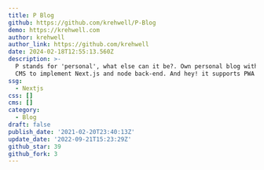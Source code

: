 ```yaml
---
title: P Blog
github: https://github.com/krehwell/P-Blog
demo: https://krehwell.com
author: krehwell
author_link: https://github.com/krehwell
date: 2024-02-18T12:55:13.560Z
description: >-
  P stands for 'personal', what else can it be?. Own personal blog with custom
  CMS to implement Next.js and node back-end. And hey! it supports PWA too.
ssg:
  - Nextjs
css: []
cms: []
category:
  - Blog
draft: false
publish_date: '2021-02-20T23:40:13Z'
update_date: '2022-09-21T15:23:29Z'
github_star: 39
github_fork: 3
---
```

